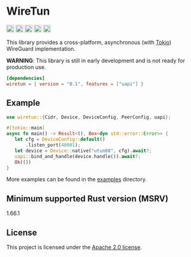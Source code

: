 # WireTun

[<img alt="github" height="20" src="https://img.shields.io/badge/github-lodrem/wiretun-8da0cb?style=for-the-badge&labelColor=555555&logo=github">](https://github.com/lodrem/wiretun)
[<img alt="crates.io" height="20" src="https://img.shields.io/crates/v/wiretun.svg?style=for-the-badge&color=fc8d62&logo=rust">](https://crates.io/crates/wiretun)
[<img alt="docs.rs" height="20" src="https://img.shields.io/docsrs/wiretun?style=for-the-badge">](https://docs.rs/wiretun)
[<img alt="build status" height="20" src="https://img.shields.io/github/workflow/status/lodrem/wiretun/CI/master?style=for-the-badge">](https://github.com/lodrem/wiretun/actions?query%3Amaster)
[<img alt="dependency status" height="20" src="https://deps.rs/repo/github/lodrem/wiretun/status.svg?style=for-the-badge">](https://deps.rs/repo/github/lodrem/wiretun)

This library provides a cross-platform, asynchronous (with [Tokio](https://tokio.rs/)) WireGuard implementation.

**WARNING**: This library is still in early development and is not ready for production use.

```toml
[dependencies]
wiretun = { version = "0.1", features = ["uapi"] }
```

## Example

```rust
use wiretun::{Cidr, Device, DeviceConfig, PeerConfig, uapi};

#[tokio::main]
async fn main() -> Result<(), Box<dyn std::error::Error>> {
   let cfg = DeviceConfig::default()
       .listen_port(40001);
   let device = Device::native("utun88", cfg).await?;
   uapi::bind_and_handle(device.handle()).await?;
   Ok(())
}
```

More examples can be found in the [examples](examples) directory.

## Minimum supported Rust version (MSRV)

1.66.1

## License

This project is licensed under the [Apache 2.0 license](LICENSE).

